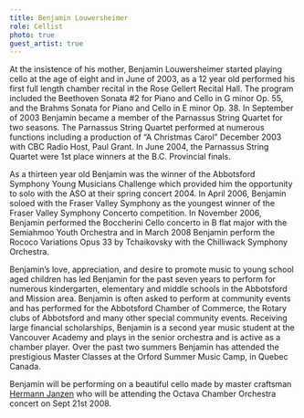 ```yaml
---
title: Benjamin Louwersheimer
role: Cellist
photo: true
guest_artist: true
---
```


At the insistence of his mother, Benjamin Louwersheimer started playing cello at the age of eight and in June of 2003, as a 12 year old performed his first full length chamber recital in the Rose Gellert Recital Hall. The program included the Beethoven Sonata #2 for Piano and Cello in G minor Op. 55, and the Brahms Sonata for Piano and Cello in E minor Op. 38. In September of 2003 Benjamin became a member of the Parnassus String Quartet for two seasons. The Parnassus String Quartet performed at numerous functions including a production of “A Christmas Carol” December 2003 with CBC Radio Host, Paul Grant. In June 2004, the Parnassus String Quartet were 1st place winners at the B.C. Provincial finals.

As a thirteen year old Benjamin was the winner of the Abbotsford Symphony Young Musicians Challenge which provided him the opportunity to solo with the ASO at their spring concert 2004. In April 2006, Benjamin soloed with the Fraser Valley Symphony as the youngest winner of the Fraser Valley Symphony Concerto competition. In November 2006, Benjamin performed the Boccherini Cello concerto in B flat major with the Semiahmoo Youth Orchestra and in March 2008 Benjamin perform the Rococo Variations Opus 33 by Tchaikovsky with the Chilliwack Symphony Orchestra.

Benjamin’s love, appreciation, and desire to promote music to young school aged children has led Benjamin for the past seven years to perform for numerous kindergarten, elementary and middle schools in the Abbotsford and Mission area. Benjamin is often asked to perform at community events and has performed for the Abbotsford Chamber of Commerce, the Rotary clubs of Abbotsford and many other special community events. Receiving large financial scholarships, Benjamin is a second year music student at the Vancouver Academy and plays in the senior orchestra and is active as a chamber player. Over the past two summers Benjamin has attended the prestigious Master Classes at the Orford Summer Music Camp, in Quebec Canada.

Benjamin will be performing on a beautiful cello made by master craftsman [Hermann Janzen](http://janzenviolins.com/) who will be attending the Octava Chamber Orchestra concert on Sept 21st 2008.